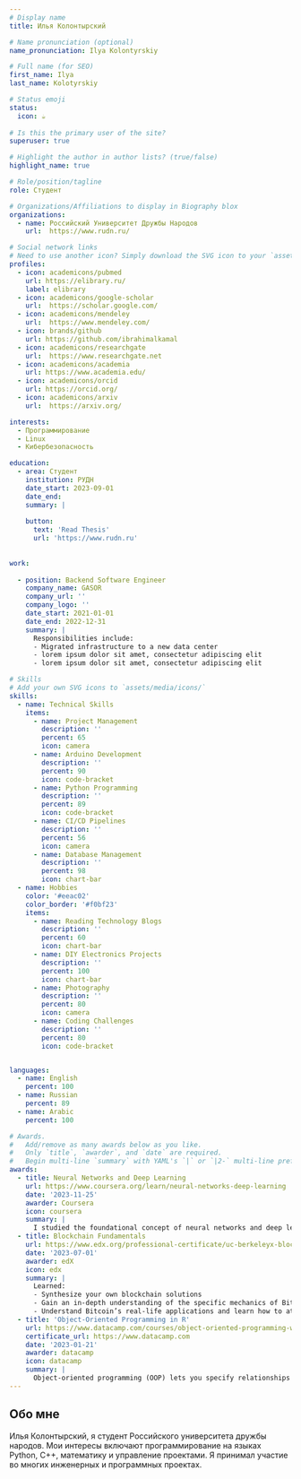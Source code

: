 ```yaml
---
# Display name
title: Илья Колонтырский

# Name pronunciation (optional)
name_pronunciation: Ilya Kolontyrskiy

# Full name (for SEO)
first_name: Ilya
last_name: Kolotyrskiy

# Status emoji
status:
  icon: ☕️
  
# Is this the primary user of the site?
superuser: true

# Highlight the author in author lists? (true/false)
highlight_name: true

# Role/position/tagline
role: Студент

# Organizations/Affiliations to display in Biography blox
organizations:
  - name: Российский Университет Дружбы Народов
    url:  https://www.rudn.ru/

# Social network links
# Need to use another icon? Simply download the SVG icon to your `assets/media/icons/` folder.
profiles:
  - icon: academicons/pubmed
    url: https://elibrary.ru/
    label: elibrary
  - icon: academicons/google-scholar
    url:  https://scholar.google.com/
  - icon: academicons/mendeley
    url:  https://www.mendeley.com/
  - icon: brands/github
    url: https://github.com/ibrahimalkamal
  - icon: academicons/researchgate
    url:  https://www.researchgate.net
  - icon: academicons/academia
    url: https://www.academia.edu/
  - icon: academicons/orcid
    url: https://orcid.org/
  - icon: academicons/arxiv
    url:  https://arxiv.org/

interests:
  - Программирование
  - Linux
  - Кибербезопасность

education:
  - area: Студент
    institution: РУДН
    date_start: 2023-09-01
    date_end: 
    summary: |
      
    button:
      text: 'Read Thesis'
      url: 'https://www.rudn.ru'
 
 
work:
 
  - position: Backend Software Engineer
    company_name: GASOR 
    company_url: ''
    company_logo: ''
    date_start: 2021-01-01
    date_end: 2022-12-31
    summary: |
      Responsibilities include:
      - Migrated infrastructure to a new data center
      - lorem ipsum dolor sit amet, consectetur adipiscing elit
      - lorem ipsum dolor sit amet, consectetur adipiscing elit

# Skills
# Add your own SVG icons to `assets/media/icons/`
skills:
  - name: Technical Skills
    items:
      - name: Project Management
        description: ''
        percent: 65
        icon: camera
      - name: Arduino Development
        description: ''
        percent: 90
        icon: code-bracket
      - name: Python Programming
        description: ''
        percent: 89
        icon: code-bracket
      - name: CI/CD Pipelines
        description: ''
        percent: 56
        icon: camera
      - name: Database Management
        description: ''
        percent: 98
        icon: chart-bar
  - name: Hobbies
    color: '#eeac02'
    color_border: '#f0bf23'
    items:
      - name: Reading Technology Blogs
        description: ''
        percent: 60
        icon: chart-bar
      - name: DIY Electronics Projects
        description: ''
        percent: 100
        icon: chart-bar
      - name: Photography
        description: ''
        percent: 80
        icon: camera
      - name: Coding Challenges
        description: ''
        percent: 80
        icon: code-bracket


languages:
  - name: English
    percent: 100
  - name: Russian
    percent: 89
  - name: Arabic
    percent: 100

# Awards.
#   Add/remove as many awards below as you like.
#   Only `title`, `awarder`, and `date` are required.
#   Begin multi-line `summary` with YAML's `|` or `|2-` multi-line prefix and indent 2 spaces below.
awards:
  - title: Neural Networks and Deep Learning
    url: https://www.coursera.org/learn/neural-networks-deep-learning
    date: '2023-11-25'
    awarder: Coursera
    icon: coursera
    summary: |
      I studied the foundational concept of neural networks and deep learning. By the end, I was familiar with the significant technological trends driving the rise of deep learning; build, train, and apply fully connected deep neural networks; implement efficient (vectorized) neural networks; identify key parameters in a neural network’s architecture; and apply deep learning to your own applications.
  - title: Blockchain Fundamentals
    url: https://www.edx.org/professional-certificate/uc-berkeleyx-blockchain-fundamentals
    date: '2023-07-01'
    awarder: edX
    icon: edx
    summary: |
      Learned:
      - Synthesize your own blockchain solutions
      - Gain an in-depth understanding of the specific mechanics of Bitcoin
      - Understand Bitcoin’s real-life applications and learn how to attack and destroy Bitcoin, Ethereum, smart contracts and Dapps, and alternatives to Bitcoin’s Proof-of-Work consensus algorithm
  - title: 'Object-Oriented Programming in R'
    url: https://www.datacamp.com/courses/object-oriented-programming-with-s3-and-r6-in-r
    certificate_url: https://www.datacamp.com
    date: '2023-01-21'
    awarder: datacamp
    icon: datacamp
    summary: |
      Object-oriented programming (OOP) lets you specify relationships between functions and the objects that they can act on, helping you manage complexity in your code. This is an intermediate level course, providing an introduction to OOP, using the S3 and R6 systems. S3 is a great day-to-day R programming tool that simplifies some of the functions that you write. R6 is especially useful for industry-specific analyses, working with web APIs, and building GUIs.
---
```


## Обо мне

Илья Колонтырский, я студент Российского университета дружбы народов. Мои интересы включают программирование на языках Python, C++, математику и управление проектами. Я принимал участие во многих инженерных и программных проектах.
